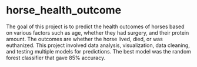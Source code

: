 # horse_health_outcome
		
The goal of this project is to predict the health outcomes of horses based on various factors such as age, whether they had surgery, and their protein amount. The outcomes are whether the horse lived, died, or was euthanized. This project involved data analysis, visualization, data cleaning, and testing multiple models for predictions. The best model was the random forest classifier that gave 85% accuracy. 
